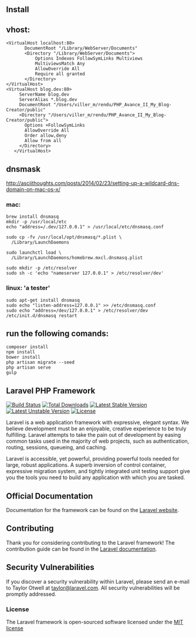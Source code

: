 ## Install

## vhost:
```
<VirtualHost localhost:80>
       DocumentRoot "/Library/WebServer/Documents"
       <Directory "/Library/WebServer/Documents">
           Options Indexes FollowSymLinks Multiviews
           MultiviewsMatch Any
           AllowOverride All
           Require all granted
       </Directory>
</VirtualHost>
<VirtualHost blog.dev:80>
     ServerName blog.dev
     ServerAlias *.blog.dev
     DocumentRoot "/Users/viller_m/rendu/PHP_Avance_II_My_Blog-Creator/public"
     <Directory "/Users/viller_m/rendu/PHP_Avance_II_My_Blog-Creator/public">
       Options +FollowSymLinks
       AllowOverride All
       Order allow,deny
       Allow from all
     </Directory>
   </VirtualHost>
```

## dnsmask
http://asciithoughts.com/posts/2014/02/23/setting-up-a-wildcard-dns-domain-on-mac-os-x/

### mac:
```
brew install dnsmasq
mkdir -p /usr/local/etc
echo "address=/.dev/127.0.0.1" > /usr/local/etc/dnsmasq.conf

sudo cp -fv /usr/local/opt/dnsmasq/*.plist \
  /Library/LaunchDaemons
  
sudo launchctl load \
  /Library/LaunchDaemons/homebrew.mxcl.dnsmasq.plist
  
sudo mkdir -p /etc/resolver
sudo sh -c 'echo "nameserver 127.0.0.1" > /etc/resolver/dev'
```

### linux: 'a tester'
```
sudo apt-get install dnsmasq
sudo echo "listen-address=127.0.0.1" >> /etc/dnsmasq.conf
sudo echo "address=/dev/127.0.0.1" > /etc/resolver/dev
/etc/init.d/dnsmasq restart
```

## run the following comands:
```
composer install
npm install
bower install
php artisan migrate --seed
php artisan serve
gulp
```

## Laravel PHP Framework

[![Build Status](https://travis-ci.org/laravel/framework.svg)](https://travis-ci.org/laravel/framework)
[![Total Downloads](https://poser.pugx.org/laravel/framework/d/total.svg)](https://packagist.org/packages/laravel/framework)
[![Latest Stable Version](https://poser.pugx.org/laravel/framework/v/stable.svg)](https://packagist.org/packages/laravel/framework)
[![Latest Unstable Version](https://poser.pugx.org/laravel/framework/v/unstable.svg)](https://packagist.org/packages/laravel/framework)
[![License](https://poser.pugx.org/laravel/framework/license.svg)](https://packagist.org/packages/laravel/framework)

Laravel is a web application framework with expressive, elegant syntax. We believe development must be an enjoyable, creative experience to be truly fulfilling. Laravel attempts to take the pain out of development by easing common tasks used in the majority of web projects, such as authentication, routing, sessions, queueing, and caching.

Laravel is accessible, yet powerful, providing powerful tools needed for large, robust applications. A superb inversion of control container, expressive migration system, and tightly integrated unit testing support give you the tools you need to build any application with which you are tasked.

## Official Documentation

Documentation for the framework can be found on the [Laravel website](http://laravel.com/docs).

## Contributing

Thank you for considering contributing to the Laravel framework! The contribution guide can be found in the [Laravel documentation](http://laravel.com/docs/contributions).

## Security Vulnerabilities

If you discover a security vulnerability within Laravel, please send an e-mail to Taylor Otwell at taylor@laravel.com. All security vulnerabilities will be promptly addressed.

### License

The Laravel framework is open-sourced software licensed under the [MIT license](http://opensource.org/licenses/MIT)
